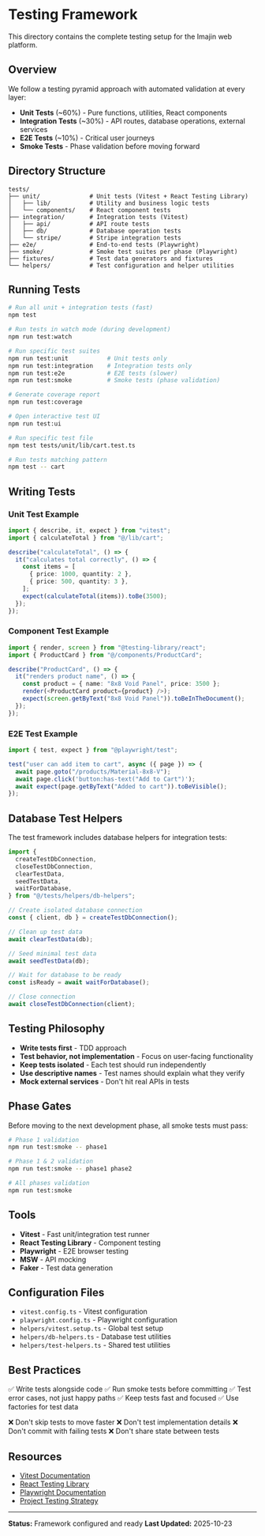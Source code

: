 # Testing Framework

This directory contains the complete testing setup for the Imajin web platform.

## Overview

We follow a testing pyramid approach with automated validation at every layer:

- **Unit Tests** (~60%) - Pure functions, utilities, React components
- **Integration Tests** (~30%) - API routes, database operations, external services
- **E2E Tests** (~10%) - Critical user journeys
- **Smoke Tests** - Phase validation before moving forward

## Directory Structure

```
tests/
├── unit/              # Unit tests (Vitest + React Testing Library)
│   ├── lib/           # Utility and business logic tests
│   └── components/    # React component tests
├── integration/       # Integration tests (Vitest)
│   ├── api/           # API route tests
│   ├── db/            # Database operation tests
│   └── stripe/        # Stripe integration tests
├── e2e/               # End-to-end tests (Playwright)
├── smoke/             # Smoke test suites per phase (Playwright)
├── fixtures/          # Test data generators and fixtures
└── helpers/           # Test configuration and helper utilities
```

## Running Tests

```bash
# Run all unit + integration tests (fast)
npm test

# Run tests in watch mode (during development)
npm run test:watch

# Run specific test suites
npm run test:unit           # Unit tests only
npm run test:integration    # Integration tests only
npm run test:e2e            # E2E tests (slower)
npm run test:smoke          # Smoke tests (phase validation)

# Generate coverage report
npm run test:coverage

# Open interactive test UI
npm run test:ui

# Run specific test file
npm test tests/unit/lib/cart.test.ts

# Run tests matching pattern
npm test -- cart
```

## Writing Tests

### Unit Test Example

```typescript
import { describe, it, expect } from "vitest";
import { calculateTotal } from "@/lib/cart";

describe("calculateTotal", () => {
  it("calculates total correctly", () => {
    const items = [
      { price: 1000, quantity: 2 },
      { price: 500, quantity: 3 },
    ];
    expect(calculateTotal(items)).toBe(3500);
  });
});
```

### Component Test Example

```typescript
import { render, screen } from "@testing-library/react";
import { ProductCard } from "@/components/ProductCard";

describe("ProductCard", () => {
  it("renders product name", () => {
    const product = { name: "8x8 Void Panel", price: 3500 };
    render(<ProductCard product={product} />);
    expect(screen.getByText("8x8 Void Panel")).toBeInTheDocument();
  });
});
```

### E2E Test Example

```typescript
import { test, expect } from "@playwright/test";

test("user can add item to cart", async ({ page }) => {
  await page.goto("/products/Material-8x8-V");
  await page.click('button:has-text("Add to Cart")');
  await expect(page.getByText("Added to cart")).toBeVisible();
});
```

## Database Test Helpers

The test framework includes database helpers for integration tests:

```typescript
import {
  createTestDbConnection,
  closeTestDbConnection,
  clearTestData,
  seedTestData,
  waitForDatabase,
} from "@/tests/helpers/db-helpers";

// Create isolated database connection
const { client, db } = createTestDbConnection();

// Clean up test data
await clearTestData(db);

// Seed minimal test data
await seedTestData(db);

// Wait for database to be ready
const isReady = await waitForDatabase();

// Close connection
await closeTestDbConnection(client);
```

## Testing Philosophy

- **Write tests first** - TDD approach
- **Test behavior, not implementation** - Focus on user-facing functionality
- **Keep tests isolated** - Each test should run independently
- **Use descriptive names** - Test names should explain what they verify
- **Mock external services** - Don't hit real APIs in tests

## Phase Gates

Before moving to the next development phase, all smoke tests must pass:

```bash
# Phase 1 validation
npm run test:smoke -- phase1

# Phase 1 & 2 validation
npm run test:smoke -- phase1 phase2

# All phases validation
npm run test:smoke
```

## Tools

- **Vitest** - Fast unit/integration test runner
- **React Testing Library** - Component testing
- **Playwright** - E2E browser testing
- **MSW** - API mocking
- **Faker** - Test data generation

## Configuration Files

- `vitest.config.ts` - Vitest configuration
- `playwright.config.ts` - Playwright configuration
- `helpers/vitest.setup.ts` - Global test setup
- `helpers/db-helpers.ts` - Database test utilities
- `helpers/test-helpers.ts` - Shared test utilities

## Best Practices

✅ Write tests alongside code
✅ Run smoke tests before committing
✅ Test error cases, not just happy paths
✅ Keep tests fast and focused
✅ Use factories for test data

❌ Don't skip tests to move faster
❌ Don't test implementation details
❌ Don't commit with failing tests
❌ Don't share state between tests

## Resources

- [Vitest Documentation](https://vitest.dev/)
- [React Testing Library](https://testing-library.com/react)
- [Playwright Documentation](https://playwright.dev/)
- [Project Testing Strategy](../docs/TESTING_STRATEGY.md)

---

**Status:** Framework configured and ready
**Last Updated:** 2025-10-23
